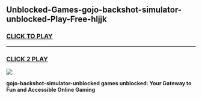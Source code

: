 
## Unblocked-Games-gojo-backshot-simulator-unblocked-Play-Free-hljjk
<h3>
<a href="https://premium76.site?title=gojo-backshot-simulator-unblocked&ref=18A1">CLICK TO PLAY</a></h3>
<hr>

<h3>
<a href="https://premium76.site?title=gojo-backshot-simulator-unblocked&ref=18A1">CLICK 2 PLAY</a>
  
</h3>

<a href="https://premium76.site?title=gojo-backshot-simulator-unblocked&ref=18A1"><img src="https://clearcache.store/games.png"></a>


**gojo-backshot-simulator-unblocked games unblocked: Your Gateway to Fun and Accessible Online Gaming**

